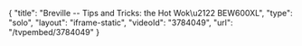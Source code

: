 {
    "title": "Breville -- Tips and Tricks: the Hot Wok\u2122 BEW600XL",
    "type": "solo",
    "layout": "iframe-static",
    "videoId": "3784049",
    "url": "\/tvpembed\/3784049"
}